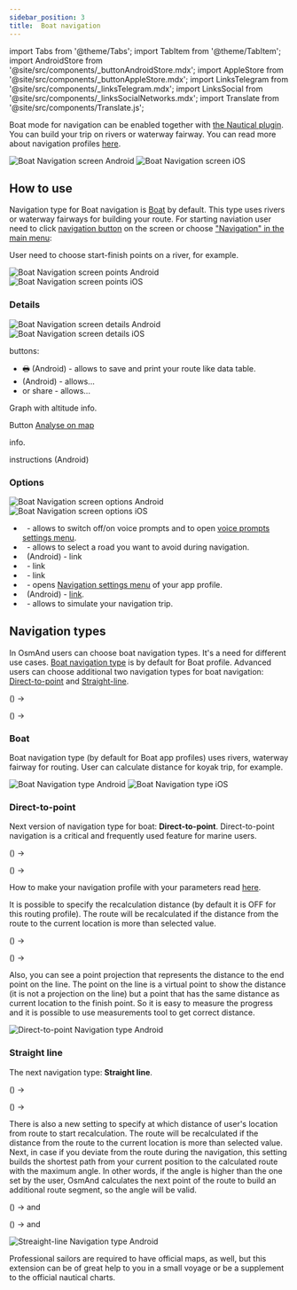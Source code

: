 ```yaml
---
sidebar_position: 3
title:  Boat navigation
---
```


import Tabs from '@theme/Tabs';
import TabItem from '@theme/TabItem';
import AndroidStore from '@site/src/components/_buttonAndroidStore.mdx';
import AppleStore from '@site/src/components/_buttonAppleStore.mdx';
import LinksTelegram from '@site/src/components/_linksTelegram.mdx';
import LinksSocial from '@site/src/components/_linksSocialNetworks.mdx';
import Translate from '@site/src/components/Translate.js';

Boat mode for navigation can be enabled together with [the Nautical plugin](/docs/documentation/plugins/nautical-charts). You can build your trip on rivers or waterway fairway. You can read more about navigation profiles [here](/docs/documentation/personal/profiles).

![Boat Navigation screen Android](@site/static/img/navigation/boat/boat_navigation_android.png) ![Boat Navigation screen iOS](@site/static/img/navigation/boat/boat_navigation_ios.png)
  
## How to use

Navigation type for Boat navigation is [Boat](/docs/documentation/navigation/boat-navigation#boat) by default. This type uses rivers or waterway fairways for building your route. 
For starting naviation user need to click [navigation button](/docs/documentation/widgets/map-buttons#directions) on the screen or choose ["Navigation" in the main menu](/docs/documentation/start-with/main-menu#features):

<Translate android="true" ids="android_button_seq"/> <Translate android="true" ids="shared_string_menu,shared_string_navigation"/>

<p> </p>

<Translate ios="true" ids="ios_button_seq"/> <Translate ios="true" ids="menu,routing_settings"/>

<p> </p>

User need to choose start-finish points on a river, for example. 

![Boat Navigation screen points Android](@site/static/img/navigation/boat/boat_navigation_points_android.png) ![Boat Navigation screen points iOS](@site/static/img/navigation/boat/boat_navigation_points_ios.png)

### Details

<Translate android="true" ids="android_button_seq"/> <Translate android="true" ids="shared_string_menu,shared_string_navigation,rendering_category_details"/>

<p> </p>

<Translate ios="true" ids="ios_button_seq"/> <Translate ios="true" ids="menu,routing_settings,res_details"/>

<p> </p>

![Boat Navigation screen details Android](@site/static/img/navigation/boat/boat_navigation_details_android.png) ![Boat Navigation screen details iOS](@site/static/img/navigation/boat/boat_navigation_details_ios.png)

buttons:
- &#128438; (Android) - allows to save and print your route like data table.
- <Translate android="true" ids="save_as_new_track"/> (Android) - allows...
- <Translate ios="true" ids="shared_string_export"/> or share - allows...

Graph with altitude info.

Button [Analyse on map](/docs/documentation/navigation/route-navigation#details)

<Translate ios="true" ids="routeInfo_steepness_name"/> info.

<Translate android="true" ids="step_by_step"/> instructions (Android)


### Options

<Translate android="true" ids="android_button_seq"/> <Translate android="true" ids="shared_string_menu,shared_string_navigation,shared_string_options"/>

<p> </p>

<Translate ios="true" ids="ios_button_seq"/> <Translate ios="true" ids="menu,routing_settings,shared_string_options"/>

<p> </p>

![Boat Navigation screen options Android](@site/static/img/navigation/boat/boat_navigation_options_android.png) ![Boat Navigation screen options iOS](@site/static/img/navigation/boat/boat_navigation_options_ios.png)

- &nbsp;<Translate android="true" ids="shared_string_sound"/> - allows to switch off/on voice prompts and to open [voice prompts settings menu](/docs/documentation/personal/profiles#navigation-settings).
- &nbsp;<Translate android="true" ids="impassable_road"/> - allows to select a road you want to avoid during navigation.
- &nbsp;<Translate android="true" ids="show_along_the_route"/> (Android) - link
- &nbsp;<Translate android="true" ids="follow_track"/> - link
- &nbsp;<Translate android="true" ids="temporary_conditional_routing"/> - link
- &nbsp;<Translate android="true" ids="routing_settings_2"/> - opens [Navigation settings menu](/docs/documentation/personal/profiles#navigation-settings) of your app profile.
- &nbsp;<Translate android="true" ids="customize_route_line"/> (Android) - [link](/docs/documentation/map/tracks-on-map#route-appearance-android).
- &nbsp;<Translate android="true" ids="simulate_navigation"/> - allows to simulate your navigation trip.


## Navigation types

In OsmAnd users can choose boat navigation types. It's a need for different use cases. 
[Boat navigation type](/docs/documentation/navigation/boat-navigation#boat) is by default for Boat profile. Advanced users can choose additional two navigation types for boat navigation: [Direct-to-point](/docs/documentation/navigation/boat-navigation#direct-to-point) and [Straight-line](/docs/documentation/navigation/boat-navigation#straight-line).

<Translate android="true" ids="android_button_seq"/> <Translate android="true" ids="shared_string_menu,configure_profile"/>(<Translate android="true" ids="app_mode_boat"/>) → <Translate android="true" ids="routing_settings_2,nav_type_hint"/>

<p> </p>

<Translate ios="true" ids="ios_button_seq"/> <Translate ios="true" ids="menu,sett_settings,app_profiles"/>(<Translate ios="true" ids="app_mode_boat"/>) → <Translate ios="true" ids="sett_settings,routing_settings_2,nav_type_title"/>

<p> </p>

### Boat

Boat navigation type (by default for Boat app profiles) uses rivers, waterway fairway for routing. 
User can calculate distance for koyak trip, for example.

![Boat Navigation type Android](@site/static/img/navigation/boat/boat_navigation_type_android.png) ![Boat Navigation type iOS](@site/static/img/navigation/boat/boat_navigation_type_ios.png)


### Direct-to-point

Next version of navigation type for boat:  **Direct-to-point**. Direct-to-point navigation is a critical and frequently used feature for marine users.

<Translate android="true" ids="android_button_seq"/> <Translate android="true" ids="shared_string_menu,configure_profile"/>(<Translate android="true" ids="app_mode_boat"/>) → <Translate android="true" ids="routing_settings_2,nav_type_hint,routing_profile_direct_to"/>

<p> </p>

<Translate ios="true" ids="ios_button_seq"/> <Translate ios="true" ids="menu,sett_settings,app_profiles"/>(<Translate ios="true" ids="app_mode_boat"/>) → <Translate ios="true" ids="sett_settings,routing_settings_2,nav_type_title,nav_type_direct_to"/>

<p> </p>

How to make your navigation profile with your parameters read [here](/docs/documentation/personal/profiles).

It is possible to specify the recalculation distance (by default it is OFF for this routing profile). The route will be recalculated if the distance from the route to the current location is more than selected value.

<Translate android="true" ids="android_button_seq"/> <Translate android="true" ids="shared_string_menu,configure_profile"/>(<Translate android="true" ids="app_mode_boat"/>) → <Translate android="true" ids="routing_settings_2,route_parameters,route_recalculation_dist_title"/>

<p> </p>

<Translate ios="true" ids="ios_button_seq"/> <Translate ios="true" ids="menu,sett_settings,app_profiles"/>(<Translate ios="true" ids="app_mode_boat"/>) → <Translate ios="true" ids="sett_settings,routing_settings_2,route_parameters,recalculate_route"/>

<p> </p>

Also, you can see a point projection that represents the distance to the end point on the line. The point on the line is a virtual point to show the distance (it is not a projection on the line) but a point that has the same distance as current location to the finish point. So it is easy to measure the progress and it is possible to use measurements tool to get correct distance.

![Direct-to-point Navigation type Android](@site/static/img/navigation/boat/direct_navigation_type_android.png)

### Straight line

The next navigation type:  **Straight line**.

<Translate android="true" ids="android_button_seq"/> <Translate android="true" ids="shared_string_menu,configure_profile"/>(<Translate android="true" ids="app_mode_boat"/>) → <Translate android="true" ids="routing_settings_2,nav_type_hint,routing_profile_straightline"/>

<p> </p>

<Translate ios="true" ids="ios_button_seq"/> <Translate ios="true" ids="menu,sett_settings,app_profiles"/>(<Translate ios="true" ids="app_mode_boat"/>) → <Translate ios="true" ids="sett_settings,routing_settings_2,nav_type_title,nav_type_straight_line"/>

<p> </p>

There is also a new setting to specify at which distance of user's location from route to start recalculation.
The route will be recalculated if the distance from the route to the current location is more than selected value.
Next, in case if you deviate from the route during the navigation, this setting builds the shortest path from your current position to the calculated route with the maximum angle. In other words, if the angle is higher than the one set by the user, OsmAnd calculates the next point of the route to build an additional route segment, so the angle will be valid.

<Translate android="true" ids="android_button_seq"/> <Translate android="true" ids="shared_string_menu,configure_profile"/>(<Translate android="true" ids="app_mode_boat"/>) → <Translate android="true" ids="routing_settings_2,route_parameters,route_recalculation_dist_title"/> and <Translate android="true" ids="recalc_angle_dialog_title"/>

<p> </p>

<Translate ios="true" ids="ios_button_seq"/> <Translate ios="true" ids="menu,sett_settings,app_profiles"/>(<Translate ios="true" ids="app_mode_boat"/>) → <Translate ios="true" ids="sett_settings,routing_settings_2,route_parameters,recalculate_route"/> and <Translate android="true" ids="recalc_angle_dialog_title"/>

<p> </p>

![Streaight-line Navigation type Android](@site/static/img/navigation/boat/straight_navigation_type_android.png)

Professional sailors are required to have official maps, as well, but this extension can be of great help to you in a small voyage or be a supplement to the official nautical charts.
